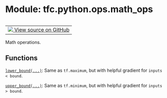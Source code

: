 <div itemscope itemtype="http://developers.google.com/ReferenceObject">
<meta itemprop="name" content="tfc.python.ops.math_ops" />
<meta itemprop="path" content="Stable" />
</div>

# Module: tfc.python.ops.math_ops


<table class="tfo-notebook-buttons tfo-api" align="left">

<td>
  <a target="_blank" href="https://github.com/tensorflow/compression/tree/master/tensorflow_compression/python/ops/math_ops.py">
    <img src="https://www.tensorflow.org/images/GitHub-Mark-32px.png" />
    View source on GitHub
  </a>
</td></table>



Math operations.

<!-- Placeholder for "Used in" -->


## Functions

[`lower_bound(...)`](../../../tfc/lower_bound.md): Same as `tf.maximum`, but with helpful gradient for `inputs < bound`.

[`upper_bound(...)`](../../../tfc/upper_bound.md): Same as `tf.minimum`, but with helpful gradient for `inputs > bound`.

